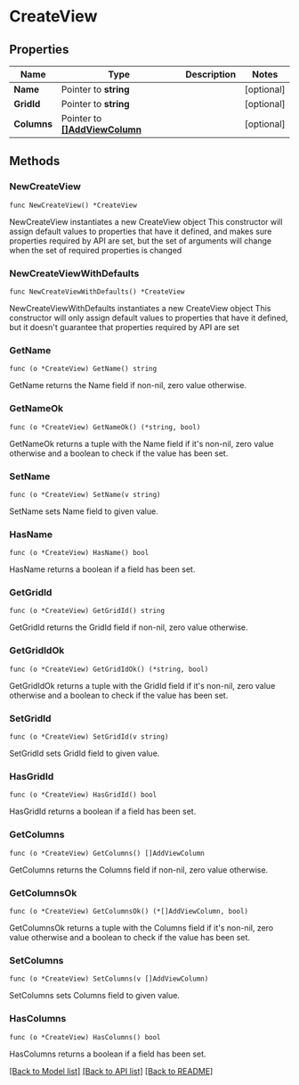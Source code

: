 # CreateView

## Properties

Name | Type | Description | Notes
------------ | ------------- | ------------- | -------------
**Name** | Pointer to **string** |  | [optional] 
**GridId** | Pointer to **string** |  | [optional] 
**Columns** | Pointer to [**[]AddViewColumn**](AddViewColumn.md) |  | [optional] 

## Methods

### NewCreateView

`func NewCreateView() *CreateView`

NewCreateView instantiates a new CreateView object
This constructor will assign default values to properties that have it defined,
and makes sure properties required by API are set, but the set of arguments
will change when the set of required properties is changed

### NewCreateViewWithDefaults

`func NewCreateViewWithDefaults() *CreateView`

NewCreateViewWithDefaults instantiates a new CreateView object
This constructor will only assign default values to properties that have it defined,
but it doesn't guarantee that properties required by API are set

### GetName

`func (o *CreateView) GetName() string`

GetName returns the Name field if non-nil, zero value otherwise.

### GetNameOk

`func (o *CreateView) GetNameOk() (*string, bool)`

GetNameOk returns a tuple with the Name field if it's non-nil, zero value otherwise
and a boolean to check if the value has been set.

### SetName

`func (o *CreateView) SetName(v string)`

SetName sets Name field to given value.

### HasName

`func (o *CreateView) HasName() bool`

HasName returns a boolean if a field has been set.

### GetGridId

`func (o *CreateView) GetGridId() string`

GetGridId returns the GridId field if non-nil, zero value otherwise.

### GetGridIdOk

`func (o *CreateView) GetGridIdOk() (*string, bool)`

GetGridIdOk returns a tuple with the GridId field if it's non-nil, zero value otherwise
and a boolean to check if the value has been set.

### SetGridId

`func (o *CreateView) SetGridId(v string)`

SetGridId sets GridId field to given value.

### HasGridId

`func (o *CreateView) HasGridId() bool`

HasGridId returns a boolean if a field has been set.

### GetColumns

`func (o *CreateView) GetColumns() []AddViewColumn`

GetColumns returns the Columns field if non-nil, zero value otherwise.

### GetColumnsOk

`func (o *CreateView) GetColumnsOk() (*[]AddViewColumn, bool)`

GetColumnsOk returns a tuple with the Columns field if it's non-nil, zero value otherwise
and a boolean to check if the value has been set.

### SetColumns

`func (o *CreateView) SetColumns(v []AddViewColumn)`

SetColumns sets Columns field to given value.

### HasColumns

`func (o *CreateView) HasColumns() bool`

HasColumns returns a boolean if a field has been set.


[[Back to Model list]](../README.md#documentation-for-models) [[Back to API list]](../README.md#documentation-for-api-endpoints) [[Back to README]](../README.md)


